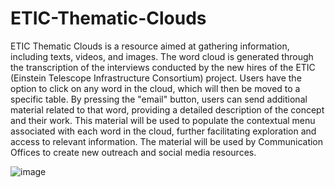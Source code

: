 # ETIC-Thematic-Clouds

ETIC Thematic Clouds is a resource aimed at gathering information, including texts, videos, and images. The word cloud is generated through the transcription of the interviews conducted by the new hires of the ETIC (Einstein Telescope Infrastructure Consortium) project. Users have the option to click on any word in the cloud, which will then be moved to a specific table. By pressing the "email" button, users can send additional material related to that word, providing a detailed description of the concept and their work. This material will be used to populate the contextual menu associated with each word in the cloud, further facilitating exploration and access to relevant information. The material will be used by Communication Offices to create new outreach and social media resources.

![image](https://github.com/user-attachments/assets/802f872f-2d22-445f-91b6-db18acea1d1c)



